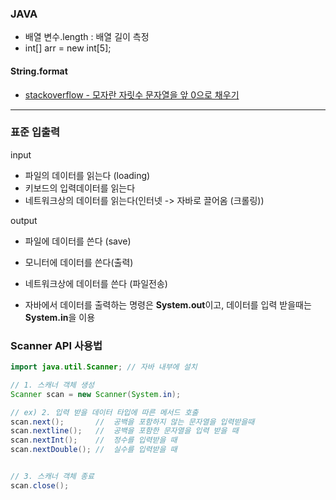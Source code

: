 ### JAVA

- 배열 변수.length : 배열 길이 측정
- int[] arr = new int[5];



#### String.format

- [stackoverflow - 모자란 자릿수 문자열을 앞 0으로 채우기](https://stackoverflow.com/questions/4051887/how-to-format-a-java-string-with-leading-zero)

***

### 표준 입출력

input

- 파일의 데이터를 읽는다 (loading)
- 키보드의 입력데이터를 읽는다
- 네트워크상의 데이터를 읽는다(인터넷 -> 자바로 끌어옴 (크롤링))

output

- 파일에 데이터를 쓴다 (save)
- 모니터에 데이터를 쓴다(출력)
- 네트워크상에 데이터를 쓴다 (파일전송)



- 자바에서 데이터를 출력하는 명령은 **System.out**이고, 데이터를 입력 받을때는 **System.in**을 이용



### Scanner API 사용법

```java
import java.util.Scanner; // 자바 내부에 설치

// 1. 스캐너 객체 생성
Scanner scan = new Scanner(System.in); 

// ex) 2. 입력 받을 데이터 타입에 따른 메서드 호출
scan.next();       //  공백을 포함하지 않는 문자열을 입력받을때
scan.nextline();   //  공백을 포함한 문자열을 입력 받을 때
scan.nextInt();    //  정수를 입력받을 때
scan.nextDouble(); //  실수를 입력받을 때


// 3. 스캐너 객체 종료
scan.close();
```

